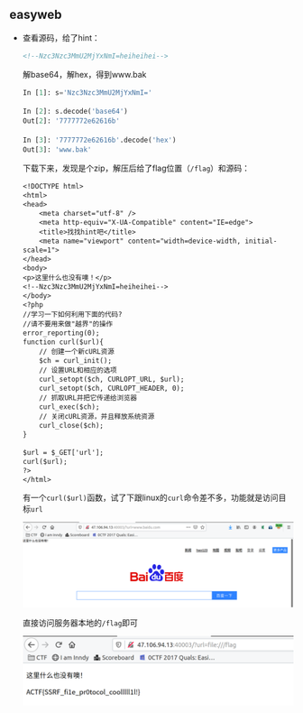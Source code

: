 ## easyweb

- 查看源码，给了hint：

  ```html
  <!--Nzc3Nzc3MmU2MjYxNmI=heiheihei-->
  ```

  解base64，解hex，得到www.bak

  ```python
  In [1]: s='Nzc3Nzc3MmU2MjYxNmI='
  
  In [2]: s.decode('base64')
  Out[2]: '7777772e62616b'
  
  In [3]: '7777772e62616b'.decode('hex')
  Out[3]: 'www.bak'
  ```

  下载下来，发现是个zip，解压后给了flag位置（`/flag`）和源码：

  ```php+HTML
  <!DOCTYPE html>
  <html>
  <head>
      <meta charset="utf-8" />
      <meta http-equiv="X-UA-Compatible" content="IE=edge">
      <title>找找hint吧</title>
      <meta name="viewport" content="width=device-width, initial-scale=1">
  </head>
  <body>
  <p>这里什么也没有噢！</p>
  <!--Nzc3Nzc3MmU2MjYxNmI=heiheihei-->
  </body>
  <?php
  //学习一下如何利用下面的代码?
  //请不要用来做"越界"的操作
  error_reporting(0);
  function curl($url){  
      // 创建一个新cURL资源
      $ch = curl_init();
      // 设置URL和相应的选项
      curl_setopt($ch, CURLOPT_URL, $url);
      curl_setopt($ch, CURLOPT_HEADER, 0);
      // 抓取URL并把它传递给浏览器
      curl_exec($ch);
      // 关闭cURL资源，并且释放系统资源
      curl_close($ch);
  }
  
  $url = $_GET['url'];
  curl($url); 
  ?>
  </html>
  ```

  有一个`curl($url)`函数，试了下跟linux的`curl`命令差不多，功能就是访问目标`url`

  ![baidu](./curl.png)

  直接访问服务器本地的`/flag`即可

  ![urla](./easyweb.png)

